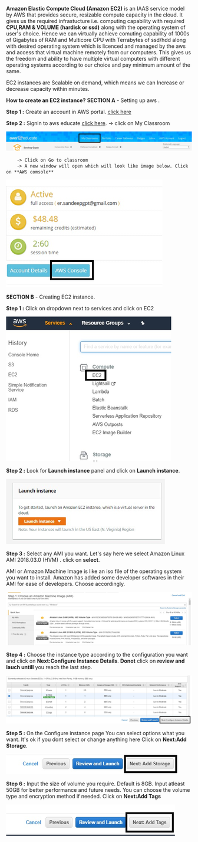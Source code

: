 **Amazon Elastic Compute Cloud (Amazon EC2)** is an IAAS service model by AWS that provides secure, resizable compute capacity in the cloud.
It gives us the required infrastucture i.e. computing capability with required **CPU,RAM & VOLUME (hardisk or ssd)** along with the operating system of user's choice.
Hence we can virtually achieve comuting capability of 1000s of Gigabytes of RAM and Multicore CPU with Terrabytes of ssd/hdd along with desired operating system which is licenced
and managed by the aws and access that virtual machine remotely from our computers. This gives us the freedom and ability to have multiple virtual computers with different
operating systems according to our choice and pay minimum amount of the same.

EC2 instances are Scalable on demand, which means we can Increase or decrease capacity within minutes.

**How to create an EC2 instance?**
**SECTION A** - Setting up aws .

**Step 1 :** Create an account in AWS portal. [click here](https://portal.aws.amazon.com/billing/signup#/start)

**Step 2 :** Signin to aws educate [click here](https://www.awseducate.com/student/s/).
		-> click on My Classroom 

![](img/img1.jpg)

		-> Click on Go to classroom
		-> A new window will open which will look like image below. Click on **AWS comsole**

![](img/ec22.jpg)



**SECTION B** - Creating EC2 instance.



**Step 1 :** Click on dropdown next to services and click on EC2

![](img/ec21.jpg)

**Step 2 :** Look for **Launch instance** panel and click on **Launch instance**.

![](img/ec23.jpg)

**Step 3 :** Select any AMI you want. Let's say here we select Amazon Linux AMI 2018.03.0 (HVM) . click on **select**.

AMI or Amazon Machine Image is like an iso file of the operating system you want to install. Amazon has added some developer softwares in their AMI for ease of developers. Choose accordingly.

![](img/ec24.jpg)

**Step 4 :** Choose the instance type according to the configuration you want and click on **Next:Configure Instance Details**. **Donot** click on **review and lauch untill** you reach the last step.

![](img/ec25.jpg)

**Step 5 :** On the Configure instance page You can select options what you want. It's ok if you dont select or change anything here Click on **Next:Add Storage**.

![](img/ec26.jpg)

**Step 6 :** Input the size of volume you require. Default is 8GB. Input atleast 50GB for better performance and future needs. You can choose the volume type and encryption method if needed. Click on **Next:Add Tags**

![](img/ec27.jpg)
